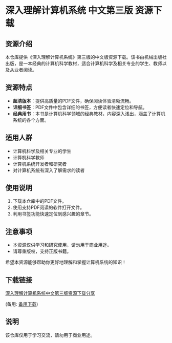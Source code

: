 # 深入理解计算机系统 中文第三版 资源下载

## 资源介绍

本仓库提供《深入理解计算机系统》第三版的中文版资源下载。该书由机械出版社出版，是一本经典的计算机科学教材，适合计算机科学及相关专业的学生、教师以及从业者阅读。

## 资源特点

- **超清版本**：提供高质量的PDF文件，确保阅读体验清晰流畅。
- **详细书签**：PDF文件中包含详细的书签，方便读者快速定位和导航。
- **经典用书**：本书是计算机科学领域的经典教材，内容深入浅出，涵盖了计算机系统的各个方面。

## 适用人群

- 计算机科学及相关专业的学生
- 计算机科学教师
- 计算机系统开发者和研究者
- 对计算机系统有深入了解需求的读者

## 使用说明

1. 下载本仓库中的PDF文件。
2. 使用支持PDF阅读的软件打开文件。
3. 利用书签功能快速定位到感兴趣的章节。

## 注意事项

- 本资源仅供学习和研究使用，请勿用于商业用途。
- 请尊重版权，支持正版书籍。

希望本资源能够帮助你更好地理解和掌握计算机系统的知识！

## 下载链接
[深入理解计算机系统中文第三版资源下载分享](https://pan.quark.cn/s/1c1cffbeb9f0) 

(备用: [备用下载](https://pan.baidu.com/s/1omODlnkBVsuFFUx54VkGEA?pwd=1234))

## 说明

该仓库仅用于学习交流，请勿用于商业用途。
